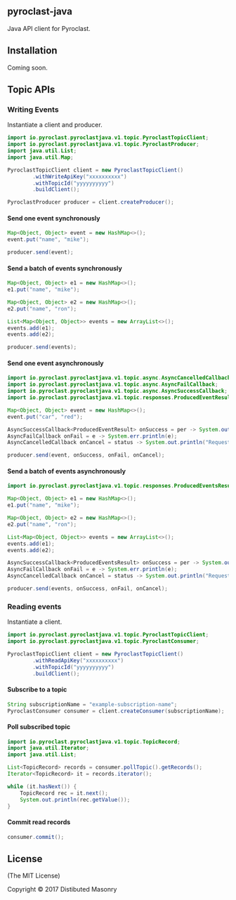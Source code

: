 ## pyroclast-java

Java API client for Pyroclast.

## Installation

Coming soon.

## Topic APIs

### Writing Events

Instantiate a client and producer.

```java
import io.pyroclast.pyroclastjava.v1.topic.PyroclastTopicClient;
import io.pyroclast.pyroclastjava.v1.topic.PyroclastProducer;
import java.util.List;
import java.util.Map;

PyroclastTopicClient client = new PyroclastTopicClient()
        .withWriteApiKey("xxxxxxxxxx")
        .withTopicId("yyyyyyyyyy")
        .buildClient();

PyroclastProducer producer = client.createProducer();
```

#### Send one event synchronously

```java
Map<Object, Object> event = new HashMap<>();
event.put("name", "mike");

producer.send(event);
```

#### Send a batch of events synchronously

```java
Map<Object, Object> e1 = new HashMap<>();
e1.put("name", "mike");

Map<Object, Object> e2 = new HashMap<>();
e2.put("name", "ron");

List<Map<Object, Object>> events = new ArrayList<>();
events.add(e1);
events.add(e2);

producer.send(events);
```

#### Send one event asynchronously

```java
import io.pyroclast.pyroclastjava.v1.topic.async.AsyncCancelledCallback;
import io.pyroclast.pyroclastjava.v1.topic.async.AsyncFailCallback;
import io.pyroclast.pyroclastjava.v1.topic.async.AsyncSuccessCallback;
import io.pyroclast.pyroclastjava.v1.topic.responses.ProducedEventResult;

Map<Object, Object> event = new HashMap<>();
event.put("car", "red");

AsyncSuccessCallback<ProducedEventResult> onSuccess = per -> System.out.println("Ok");
AsyncFailCallback onFail = e -> System.err.println(e);
AsyncCancelledCallback onCancel = status -> System.out.println("Request cancelled");

producer.send(event, onSuccess, onFail, onCancel);
```

#### Send a batch of events asynchronously

```java
import io.pyroclast.pyroclastjava.v1.topic.responses.ProducedEventsResult;

Map<Object, Object> e1 = new HashMap<>();
e1.put("name", "mike");

Map<Object, Object> e2 = new HashMap<>();
e2.put("name", "ron");

List<Map<Object, Object>> events = new ArrayList<>();
events.add(e1);
events.add(e2);

AsyncSuccessCallback<ProducedEventsResult> onSuccess = per -> System.out.println("Ok");
AsyncFailCallback onFail = e -> System.err.println(e);
AsyncCancelledCallback onCancel = status -> System.out.println("Request cancelled");

producer.send(events, onSuccess, onFail, onCancel);
```

### Reading events

Instantiate a client.

```java
import io.pyroclast.pyroclastjava.v1.topic.PyroclastTopicClient;
import io.pyroclast.pyroclastjava.v1.topic.PyroclastConsumer;

PyroclastTopicClient client = new PyroclastTopicClient()
        .withReadApiKey("xxxxxxxxxx")
        .withTopicId("yyyyyyyyyy")
        .buildClient();
```

#### Subscribe to a topic

```java
String subscriptionName = "example-subscription-name";
PyroclastConsumer consumer = client.createConsumer(subscriptionName);
```

#### Poll subscribed topic

```java
import io.pyroclast.pyroclastjava.v1.topic.TopicRecord;
import java.util.Iterator;
import java.util.List;

List<TopicRecord> records = consumer.pollTopic().getRecords();
Iterator<TopicRecord> it = records.iterator();

while (it.hasNext()) {
    TopicRecord rec = it.next();
    System.out.println(rec.getValue());
}
```

#### Commit read records

```java
consumer.commit();
```

## License

(The MIT License)

Copyright © 2017 Distibuted Masonry
